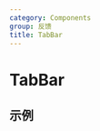 ```yaml
---
category: Components
group: 反馈
title: TabBar
---
```


# TabBar

## 示例

<code src="./demos/demo1.jsx"></code>
